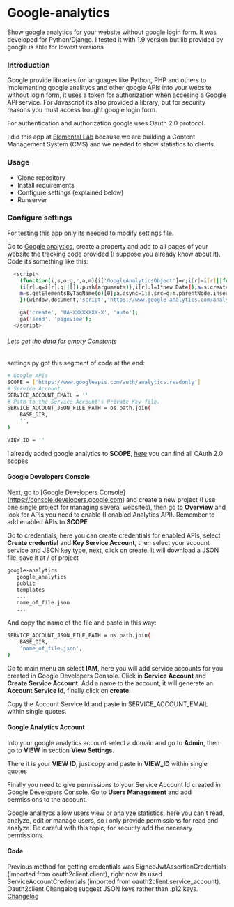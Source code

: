 # Google-analytics
Show google analytics for your website without google login form. It was developed for Python/Django. I tested it with 1.9 version but lib provided by google is able for lowest versions

### Introduction
Google provide libraries for languages like Python, PHP and others to implementing google analitycs and other google APIs into your website without login form, it uses a token for authorization when accesing a Google API service. For Javascript its also provided a library, but for security reasons you must access trought google login form.

For authentication and authorization google uses Oauth 2.0 protocol.

I did this app at [Elemental Lab](http://elementalab.com) because we are building a Content Management System (CMS) and we needed to show statistics to clients.

### Usage
  - Clone repository
  - Install requirements
  - Configure settings (explained below)
  - Runserver

### Configure settings

For testing this app only its needed to modify settings file.

Go to [Google analytics](http://www.google.com/analytics/), create a property and add to all pages of your website the tracking code provided (I suppose you already know about it). Code its something like this:
```sh
  <script>
    (function(i,s,o,g,r,a,m){i['GoogleAnalyticsObject']=r;i[r]=i[r]||function(){
    (i[r].q=i[r].q||[]).push(arguments)},i[r].l=1*new Date();a=s.createElement(o),
    m=s.getElementsByTagName(o)[0];a.async=1;a.src=g;m.parentNode.insertBefore(a,m)
    })(window,document,'script','https://www.google-analytics.com/analytics.js','ga');

    ga('create', 'UA-XXXXXXXX-X', 'auto');
    ga('send', 'pageview');
  </script>
```

###### Lets get the data for empty Constants
settings.py got this segment of code at the end:

```sh
# Google APIs
SCOPE = ['https://www.googleapis.com/auth/analytics.readonly']
# Service Account.
SERVICE_ACCOUNT_EMAIL = ''
# Path to the Service Account's Private Key file.
SERVICE_ACCOUNT_JSON_FILE_PATH = os.path.join(
    BASE_DIR,
    '',
)

VIEW_ID = ''
```

I already added google analytics to **SCOPE**, [here](https://developers.google.com/identity/protocols/googlescopes) you can find all OAuth 2.0 scopes

#### Google Developers Console

Next, go to [Google Developers Console] (https://console.developers.google.com) and create a new project (I use one single project for managing several websites), then go to **Overview** and look for APIs you need to enable (I enabled Analytics API). Remember to add enabled APIs to **SCOPE**

Go to credentials, here you can create credentials for enabled APIs, select **Create credential** and **Key Service Account**, then select your account service and JSON key type, next, click on create. It will download a JSON file, save it at / of project

```sh
google-analytics
   google_analytics
   public
   templates
   ...
   name_of_file.json
   ...
```

And copy the name of the file and paste in this way:

```sh
SERVICE_ACCOUNT_JSON_FILE_PATH = os.path.join(
    BASE_DIR,
    'name_of_file.json',
)
```

Go to main menu an select **IAM**, here you will add service accounts for you created in Google Developers Console. Click in **Service Account** and **Create Service Account**. Add a name to the account, it will generate an **Account Service Id**, finally click on **create**.

Copy the Account Service Id and paste in SERVICE_ACCOUNT_EMAIL within single quotes.

#### Google Analytics Account

Into your google analytics account select a domain and go to **Admin**, then go to **VIEW** in section **View Settings**.

There it is your **VIEW ID**, just copy and paste in **VIEW_ID** within single quotes

Finally you need to give permissions to your Service Account Id created in Google Developers Console. Go to **Users Management** and add permissions to the account.

Google analitycs allow users view or analyze statistics, here you can't read, analyze, edit or manage users, so i only provide permissions for read and analyze. Be careful with this topic, for security add the necesary permissions.

#### Code

Previous method for getting credentials was SignedJwtAssertionCredentials (imported from oauth2client.client), right now its used ServiceAccountCredentials (imported from oauth2client.service_account). Oauth2client Changelog suggest JSON keys rather than .p12 keys. [Changelog](https://github.com/google/oauth2client/blob/master/CHANGELOG.md#special-note-about-serviceaccountcredentials)

